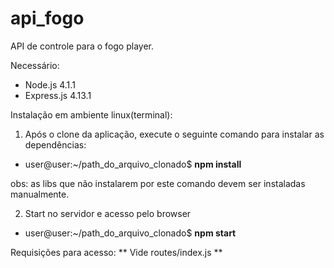 # api_fogo

API de controle para o fogo player.

Necessário:

* Node.js 4.1.1
* Express.js 4.13.1

Instalação em ambiente linux(terminal):

1) Após o clone da aplicação, execute o seguinte comando para instalar as dependências:
* user@user:~/path_do_arquivo_clonado$ **npm install**

obs: as libs que não instalarem por este comando devem ser instaladas manualmente.

2) Start no servidor e acesso pelo browser
* user@user:~/path_do_arquivo_clonado$ **npm start**

Requisições para acesso:
** Vide routes/index.js **